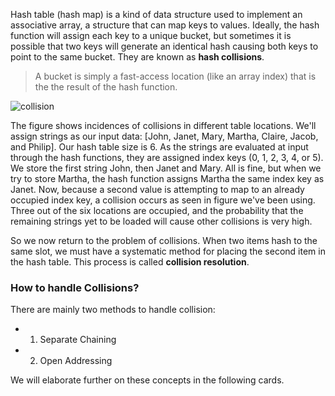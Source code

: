 <!--title={Collision Resolution Techniques}-->

<!--badges={Algorithms:10}-->

<!--concepts={Hash Collision}-->

Hash table (hash map) is a kind of data structure used to implement an associative array, a structure that can map keys to values. Ideally, the hash function will assign each key to a unique bucket, but sometimes it is possible that two keys will generate an identical hash causing both keys to point to the same bucket. They are known as **hash collisions**. 
> A bucket is simply a fast-access location (like an array index) that is the the result of the hash function.

![collision](https://study.com/cimages/multimages/16/sep_chain_1.png)

The figure shows incidences of collisions in different table locations. We'll assign strings as our input data: [John, Janet, Mary, Martha, Claire, Jacob, and Philip]. Our hash table size is 6. As the strings are evaluated at input through the hash functions, they are assigned index keys (0, 1, 2, 3, 4, or 5). We store the first string John, then Janet and Mary. All is fine, but when we try to store Martha, the hash function assigns Martha the same index key as Janet. Now, because a second value is attempting to map to an already occupied index key, a collision occurs as seen in figure we've been using. Three out of the six locations are occupied, and the probability that the remaining strings yet to be loaded will cause other collisions is very high.



So we now return to the problem of collisions. When two items hash to the same slot, we must have a systematic method for placing the second item in the hash table. This process is called **collision resolution**. 



### How to handle Collisions?

There are mainly two methods to handle collision:

- 1) Separate Chaining
- 2) Open Addressing

We will elaborate further on these concepts in the following cards.
